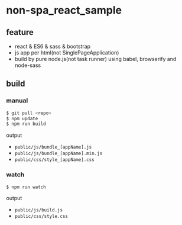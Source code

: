 # non-spa_react_sample

## feature

- react & ES6 & sass & bootstrap
- js app per html(not SinglePageApplication)
- build by pure node.js(not task runner) using babel, browserify and node-sass

## build

### manual

```bash
$ git pull <repo>
$ npm update
$ npm run build
```

output
- `public/js/bundle_[appName].js`
- `public/js/bundle_[appName].min.js`
- `public/css/style_[appName].css`

### watch

```bash
$ npm run watch
```

output
- `public/js/build.js`
- `public/css/style.css`